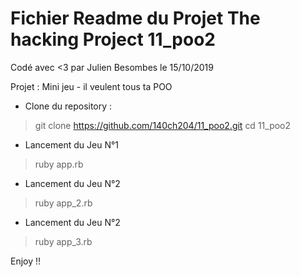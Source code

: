  <h1>Fichier Readme du Projet The hacking Project  11_poo2 </h1>

 Codé avec <3  par Julien Besombes le 15/10/2019
 
Projet : Mini jeu - il veulent tous ta POO

- Clone du repository :  

> git clone https://github.com/140ch204/11_poo2.git
> cd 11_poo2

- Lancement du Jeu N°1
> ruby app.rb

- Lancement du Jeu N°2
>ruby app_2.rb

- Lancement du Jeu N°2
> ruby app_3.rb

Enjoy !!
